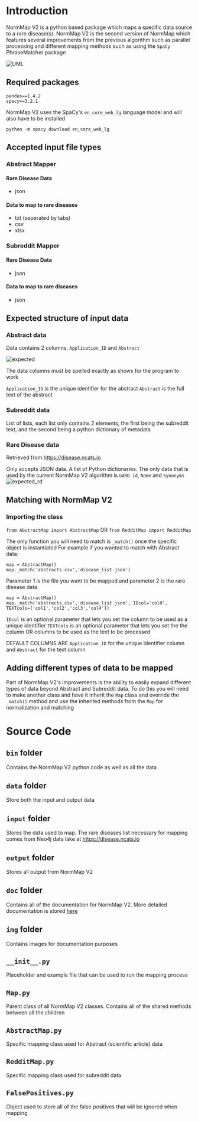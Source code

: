 # Introduction
NormMap V2 is a python based package which maps a specific data source to a rare disease(s). NormMap V2 is the second version of NormMap which features several improvements from the previous algorithm such as parallel processing and different mapping methods such as using the `SpaCy` PhraseMatcher package 

![UML](doc/img/UML_Mapper.png)

## Required packages
```
pandas==1.4.2
spacy==3.2.1
```
NormMap V2 uses the SpaCy's `en_core_web_lg` language model and will also have to be installed
```
python -m spacy download en_core_web_lg
```

## Accepted input file types
### Abstract Mapper
#### Rare Disease Data
- json
#### Data to map to rare diseases
- txt (seperated by tabs)
- csv
- xlsx
### Subreddit Mapper
#### Rare Disease Data
- json
#### Data to map to rare diseases 
- json

## Expected structure of input data
### Abstract data
Data contains 2 columns, `Application_ID` and `Abstract`

![expected](doc/img/input_expected.PNG)

The data columns must be spelled exactly as shows for the program to work

`Application_ID` is the unique identifier for the abstract
`Abstract` is the full text of the abstract
### Subreddit data
List of lists, each list only contains 2 elements, the first being the subreddit text, and the second being a python dictionary of metadata 
### Rare Disease data
Retrieved from https://disease.ncats.io

Only accepts JSON data. A list of Python dictionaries. The only data that is used by the current NormMap V2 algorithm is `GARD id`, `Name` and `Synonyms`
![expected_rd](doc/img/input_expected_rd.PNG)

## Matching with NormMap V2
### Importing the class
```from AbstractMap import AbstractMap```
OR
```from RedditMap import RedditMap```

The only function you will need to match is `_match()` once the specific object is instantiated
For example if you wanted to match with Abstract data:
```
map = AbstractMap()
map._match('abstracts.csv','disease_list.json')
```
Parameter 1 is the file you want to be mapped and parameter 2 is the rare disease data

```
map = AbstractMap()
map._match('abstracts.csv','disease_list.json', IDcol='col0', TEXTcols=['col1','col2','col3','col4'])
```
`IDcol` is an optional parameter that lets you set the column to be used as a unique identifier
`TEXTcols` is an optional parameter that lets you set the the column OR columns to be used as the text to be processed

DEFAULT COLUMNS ARE `Application_ID` for the unique identifier column and `Abstract` for the text column

## Adding different types of data to be mapped
Part of NormMap V2's improvements is the ability to easily expand different types of data beyond Abstract and Subreddit data. To do this you will need to make another class and have it inherit the `Map` class and override the `_match()` method and use the inherited methods from the `Map` for normalization and matching

# Source Code
## `bin` folder
Contains the NormMap V2 python code as well as all the data
## `data` folder
Store both the input and output data
## `input` folder
Stores the data used to map. The rare diseases list necessary for mapping comes from Neo4j data lake at https://disease.ncats.io
## `output` folder
Stores all output from NormMap V2
## `doc` folder
Contains all of the documentation for NormMap V2. More detailed documentation is stored [here](doc/Mapper_Description.docx)
## `img` folder
Contains images for documentation purposes
## `__init__.py`
Placeholder and example file that can be used to run the mapping process
## `Map.py`
Parent class of all NormMap V2 classes. Contains all of the shared methods between all the children
## `AbstractMap.py`
Specific mapping class used for Abstract (scientific article) data
## `RedditMap.py`
Specific mapping class used for subreddit data
## `FalsePositives.py`
Object used to store all of the false positives that will be ignored when mapping
